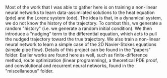 Most of the work that I was able to gather here is on training a non-linear neural networks to learn data-assimilated solutions to the heat equation (pde)
and the Lorenz system (ode). The idea is that, in a dynamical system, we do not know the history of the trajectory. To combat this, we generate a random "history"
(i.e. we generate a random initial condition). We then introduce a "nudging" term to the differential equation, which acts to pull the nudged trajectory toward
the true trajectory. We also train a non-linear neural network to learn a simple case of the 2D Navier-Stokes equations (simple pipe flow). Details of this project
can be found in the "papers" folder. Earlier works are found here as well, such as finite-difference method, route optimization (linear programming), a theoretical PDE proof, and convolutional and recurrent neural networks, found in the "miscellaneous" folder.
